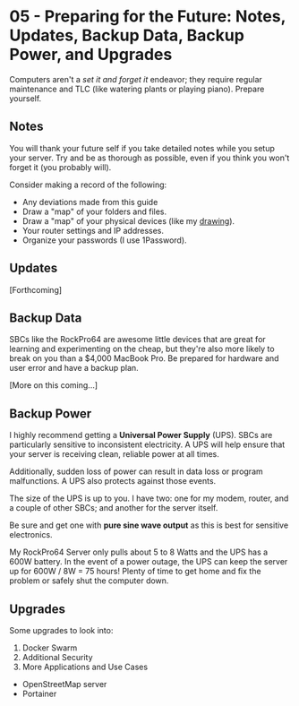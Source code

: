 # 05 - Preparing for the Future: Notes, Updates, Backup Data, Backup Power, and Upgrades

Computers aren't a *set it and forget it* endeavor; they require regular maintenance and TLC (like watering plants or playing piano). Prepare yourself.

## Notes
You will thank your future self if you take detailed notes while you setup your server. Try and be as thorough as possible, even if you think you won't forget it (you probably will). 

Consider making a record of the following:

- Any deviations made from this guide
- Draw a "map" of your folders and files.
- Draw a "map" of your physical devices (like my [drawing](README.md)).
- Your router settings and IP addresses.
- Organize your passwords (I use 1Password).

## Updates
[Forthcoming]

## Backup Data
SBCs like the RockPro64 are awesome little devices that are great for learning and experimenting on the cheap, but they're also more likely to break on you than a $4,000 MacBook Pro. Be prepared for hardware and user error and have a backup plan.

[More on this coming...]

## Backup Power
I highly recommend getting a **Universal Power Supply** (UPS). SBCs are particularly sensitive to inconsistent electricity. A UPS will help ensure that your server is receiving clean, reliable power at all times.

Additionally, sudden loss of power can result in data loss or program malfunctions. A UPS also protects against those events.

The size of the UPS is up to you. I have two: one for my modem, router, and a couple of other SBCs; and another for the server itself.

Be sure and get one with **pure sine wave output** as this is best for sensitive electronics.

My RockPro64 Server only pulls about 5 to 8 Watts and the UPS has a 600W battery. In the event of a power outage, the UPS can keep the server up for 600W / 8W = 75 hours! Plenty of time to get home and fix the problem or safely shut the computer down.

## Upgrades
Some upgrades to look into:
1. Docker Swarm
2. Additional Security
3. More Applications and Use Cases
  - OpenStreetMap server
  - Portainer
